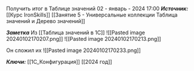 
Получить итог в Таблице значений
 02 - январь - 2024  17:00 
***Источник:***  [[Курс IronSkills]] [[Занятие 5 - Универсальные коллекции Таблица значений  и Дерево значений]]

***Заметка*** 
Из [[Таблица значений в 1С]]
![[Pasted image 20240102170207.png]]
![[Pasted image 20240102170213.png]]

Он сложил их
![[Pasted image 20240102170233.png]]

***Ключи:*** [[1С_Конфигурация]] [[2024 год]]
